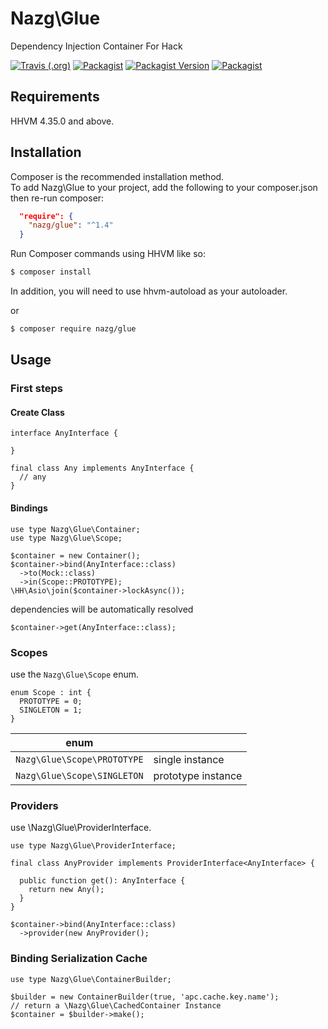 # Nazg\Glue

Dependency Injection Container For Hack

[![Travis (.org)](https://img.shields.io/travis/nazg-hack/glue.svg?style=flat-square)](https://travis-ci.org/nazg-hack/glue)
[![Packagist](https://img.shields.io/packagist/dt/nazg/glue.svg?style=flat-square)](https://packagist.org/packages/nazg/glue)
[![Packagist Version](https://img.shields.io/packagist/v/nazg/glue.svg?color=orange&style=flat-square)](https://packagist.org/packages/nazg/glue)
[![Packagist](https://img.shields.io/packagist/l/nazg/glue.svg?style=flat-square)](https://packagist.org/packages/nazg/glue)

## Requirements

HHVM 4.35.0 and above.

## Installation
Composer is the recommended installation method.  
To add Nazg\Glue to your project, add the following to your composer.json then re-run composer:

```json
  "require": {
    "nazg/glue": "^1.4"
  }
```

Run Composer commands using HHVM like so:

```bash
$ composer install
```

In addition, you will need to use hhvm-autoload as your autoloader.

or

```bash
$ composer require nazg/glue
```

## Usage

### First steps

#### Create Class

```hack
interface AnyInterface {

}
```

```hack
final class Any implements AnyInterface {
  // any
}
```

#### Bindings

```hack
use type Nazg\Glue\Container;
use type Nazg\Glue\Scope;

$container = new Container();
$container->bind(AnyInterface::class)
  ->to(Mock::class)
  ->in(Scope::PROTOTYPE);
\HH\Asio\join($container->lockAsync());

```

dependencies will be automatically resolved

```hack
$container->get(AnyInterface::class);
```

### Scopes

use the `Nazg\Glue\Scope` enum.

```hack
enum Scope : int {
  PROTOTYPE = 0;
  SINGLETON = 1;
}
```

| enum |    |
|-----------|----------|
| `Nazg\Glue\Scope\PROTOTYPE` | single instance |
| `Nazg\Glue\Scope\SINGLETON` | prototype instance  |

### Providers

use \Nazg\Glue\ProviderInterface.

```hack
use type Nazg\Glue\ProviderInterface;

final class AnyProvider implements ProviderInterface<AnyInterface> {

  public function get(): AnyInterface {
    return new Any();
  }
}
```

```hack
$container->bind(AnyInterface::class)
  ->provider(new AnyProvider();
```

### Binding Serialization Cache

```hack
use type Nazg\Glue\ContainerBuilder;

$builder = new ContainerBuilder(true, 'apc.cache.key.name');
// return a \Nazg\Glue\CachedContainer Instance
$container = $builder->make();
```
